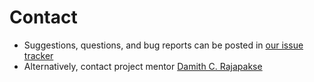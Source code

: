 # Contact

* Suggestions, questions, and bug reports can be posted in 
  [our issue tracker](https://github.com/nus-oss/learningresources/issues)
* Alternatively, contact project mentor [Damith C. Rajapakse](http://www.comp.nus.edu.sg/~damithch)